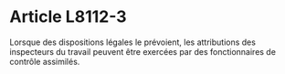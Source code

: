 # Article L8112-3

Lorsque des dispositions légales le prévoient, les attributions des inspecteurs du travail peuvent être exercées par des fonctionnaires de contrôle assimilés.